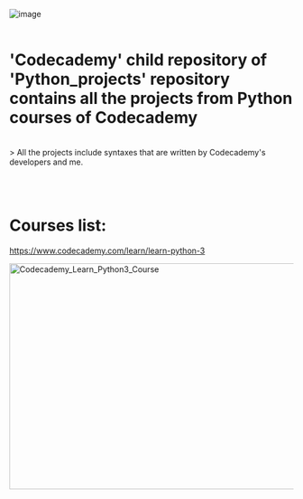 ![image](https://user-images.githubusercontent.com/82598726/175787466-fa586927-e7b0-4159-a6f6-fa3975aa2379.png)
<br><br>

# 'Codecademy' child repository of 'Python_projects' repository contains all the projects from Python courses of Codecademy
<br>
> All the projects include syntaxes that are written by Codecademy's developers and me.

<br><br>


# Courses list:

https://www.codecademy.com/learn/learn-python-3

<a type="button" title="Codecademy_Learn_Python3_Course" href="https://www.codecademy.com/learn/learn-python-3" target="_blank" data-CodecademyLearnPython3CourseButt="CodecademyLearnPython3CourseButt_data"><img src="https://github.com/phuongtrieu97coder/Python_projects/assets/82598726/9c5597cf-0ddb-463d-9573-82f4aa10b339" alt="Codecademy_Learn_Python3_Course" width="600px" height="400px"></a>



